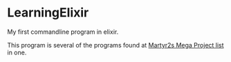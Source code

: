# LearningElixir

My first commandline program in elixir.

This program is several of the programs found at [Martyr2s Mega Project list](http://www.dreamincode.net/forums/topic/78802-martyr2s-mega-project-ideas-list/) in one.